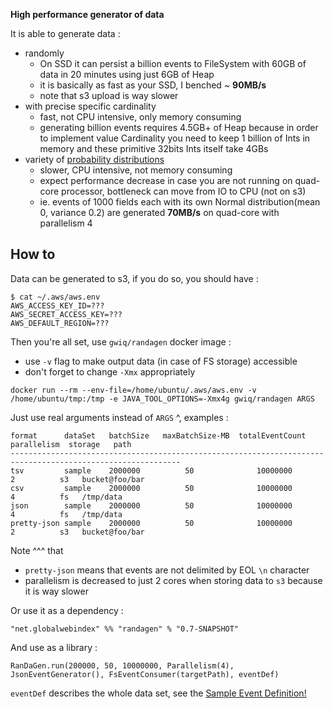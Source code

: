 **High performance generator of data**

It is able to generate data :
 - randomly
    - On SSD it can persist a billion events to FileSystem with 60GB of data in 20 minutes using just 6GB of Heap 
    - it is basically as fast as your SSD, I benched ~ **90MB/s** 
    - note that s3 upload is way slower
 - with precise specific cardinality
    - fast, not CPU intensive, only memory consuming 
    - generating billion events requires 4.5GB+ of Heap because in order to implement value Cardinality you need to
      keep 1 billion of Ints in memory and these primitive 32bits Ints itself take 4GBs
 - variety of [probability distributions](https://commons.apache.org/proper/commons-math/userguide/distribution.html)
    - slower, CPU intensive, not memory consuming
    - expect performance decrease in case you are not running on quad-core processor, bottleneck can move from IO to CPU (not on s3)
    - ie. events of 1000 fields each with its own Normal distribution(mean 0, variance 0.2) are generated **70MB/s** on quad-core with parallelism 4   
 
## How to

Data can be generated to s3, if you do so, you should have :
```
$ cat ~/.aws/aws.env 
AWS_ACCESS_KEY_ID=???
AWS_SECRET_ACCESS_KEY=???
AWS_DEFAULT_REGION=???
```

Then you're all set, use `gwiq/randagen` docker image : 
 - use `-v` flag to make output data (in case of FS storage) accessible 
 - don't forget to change `-Xmx` appropriately 

```
docker run --rm --env-file=/home/ubuntu/.aws/aws.env -v /home/ubuntu/tmp:/tmp -e JAVA_TOOL_OPTIONS=-Xmx4g gwiq/randagen ARGS
```

Just use real arguments instead of `ARGS` ^, examples :
```
format      dataSet   batchSize   maxBatchSize-MB  totalEventCount  parallelism  storage   path
------------------------------------------------------------------------------------------------------------
tsv         sample    2000000          50              10000000         2          s3   bucket@foo/bar
csv         sample    2000000          50              10000000         4          fs   /tmp/data
json        sample    2000000          50              10000000         4          fs   /tmp/data
pretty-json sample    2000000          50              10000000         2          s3   bucket@foo/bar
```

Note ^^^ that 
 - `pretty-json` means that events are not delimited by EOL `\n` character
 - parallelism is decreased to just 2 cores when storing data to `s3` because it is way slower  

Or use it as a dependency : 

```
"net.globalwebindex" %% "randagen" % "0.7-SNAPSHOT"
```

And use as a library :

```
RanDaGen.run(200000, 50, 10000000, Parallelism(4), JsonEventGenerator(), FsEventConsumer(targetPath), eventDef)
```

`eventDef` describes the whole data set, see the [Sample Event Definition!](src/main/scala/gwi/randagen/gwi.randagen/SampleEventDef.scala)